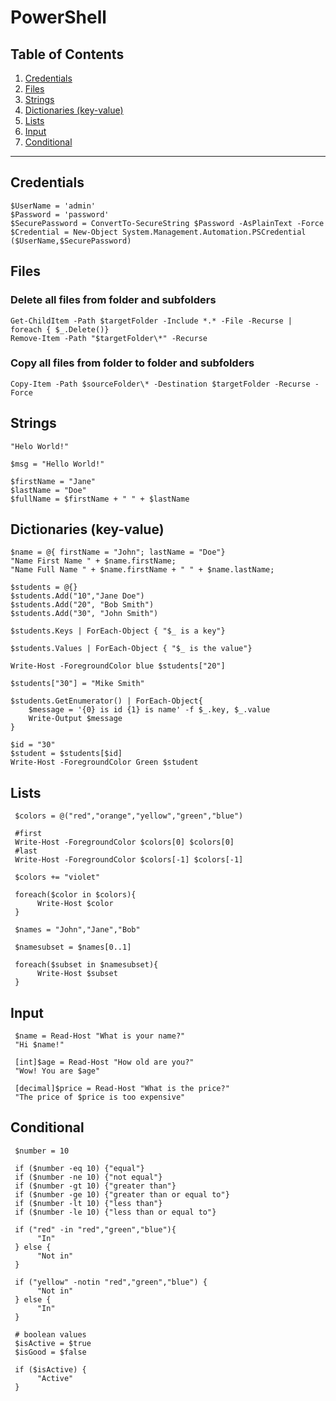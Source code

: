 # PowerShell

##  Table of Contents
1. [Credentials](#Credentials)
2. [Files](#Files)
3. [Strings](#Strings)
4. [Dictionaries (key-value)](#Dictionaries-key-value)
5. [Lists](#Lists)
6. [Input](#Input)
7. [Conditional](#Conditional)

***
## Credentials
    $UserName = 'admin'
    $Password = 'password'
    $SecurePassword = ConvertTo-SecureString $Password -AsPlainText -Force
    $Credential = New-Object System.Management.Automation.PSCredential ($UserName,$SecurePassword)
    
## Files
### Delete all files from folder and subfolders
    Get-ChildItem -Path $targetFolder -Include *.* -File -Recurse | foreach { $_.Delete()}
    Remove-Item -Path "$targetFolder\*" -Recurse

### Copy all files from folder to folder and subfolders
    Copy-Item -Path $sourceFolder\* -Destination $targetFolder -Recurse -Force

## Strings
    "Helo World!"
    
    $msg = "Hello World!"
    
    $firstName = "Jane"
    $lastName = "Doe"
    $fullName = $firstName + " " + $lastName
    
## Dictionaries (key-value)
    $name = @{ firstName = "John"; lastName = "Doe"}
    "Name First Name " + $name.firstName;
    "Name Full Name " + $name.firstName + " " + $name.lastName;

    $students = @{}
    $students.Add("10","Jane Doe")
    $students.Add("20", "Bob Smith")
    $students.Add("30", "John Smith")

    $students.Keys | ForEach-Object { "$_ is a key"}

    $students.Values | ForEach-Object { "$_ is the value"}

    Write-Host -ForegroundColor blue $students["20"]

    $students["30"] = "Mike Smith"

    $students.GetEnumerator() | ForEach-Object{
        $message = '{0} is id {1} is name' -f $_.key, $_.value
        Write-Output $message
    }

    $id = "30"
    $student = $students[$id]
    Write-Host -ForegroundColor Green $student 


## Lists     
 
     $colors = @("red","orange","yellow","green","blue")

     #first
     Write-Host -ForegroundColor $colors[0] $colors[0]
     #last
     Write-Host -ForegroundColor $colors[-1] $colors[-1]

     $colors += "violet"

     foreach($color in $colors){
          Write-Host $color
     }   
      
     $names = "John","Jane","Bob"
   
     $namesubset = $names[0..1]
    
     foreach($subset in $namesubset){
          Write-Host $subset
     }

## Input 
     $name = Read-Host "What is your name?"
     "Hi $name!"

     [int]$age = Read-Host "How old are you?"
     "Wow! You are $age"

     [decimal]$price = Read-Host "What is the price?"
     "The price of $price is too expensive" 

## Conditional
     $number = 10

     if ($number -eq 10) {"equal"}
     if ($number -ne 10) {"not equal"}
     if ($number -gt 10) {"greater than"}
     if ($number -ge 10) {"greater than or equal to"}
     if ($number -lt 10) {"less than"}
     if ($number -le 10) {"less than or equal to"}

     if ("red" -in "red","green","blue"){
          "In"
     } else {
          "Not in"
     }

     if ("yellow" -notin "red","green","blue") {
          "Not in"
     } else {
          "In"
     }

     # boolean values
     $isActive = $true
     $isGood = $false

     if ($isActive) {
          "Active"
     } 
